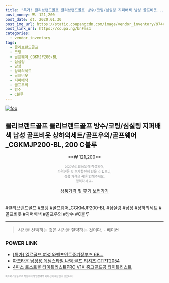 ```yaml
--- 
title: "특가! 클리브랜드골프 클리브랜드골프 방수/코팅/심실링 지퍼배색 남성 골프비옷..." 
post_money: ₩. 121,200 
post_date: dt. 2020.01.30 
post_img_url: https://static.coupangcdn.com/image/vendor_inventory/974c/d42f8abb9e681d3c107c0ad4ab9563b16aad33576b9227af1008672e130b.jpg 
post_link_url: https://coupa.ng/bnFms1 
categories: 
  - vendor_inventory 
tags: 
  - 클리브랜드골프 
  - 코팅 
  - 골프웨어_CGKMJP200-BL 
  - 심실링 
  - 남성 
  - 상하의세트 
  - 골프비옷 
  - 지퍼배색 
  - 골프우의 
  - 방수 
  - C블루 
--- 
```

[![foo](https://static.coupangcdn.com/image/vendor_inventory/974c/d42f8abb9e681d3c107c0ad4ab9563b16aad33576b9227af1008672e130b.jpg)](https://coupa.ng/bnFms1) 

## 클리브랜드골프 클리브랜드골프 방수/코팅/심실링 지퍼배색 남성 골프비옷 상하의세트/골프우의/골프웨어_CGKMJP200-BL, 200 C블루 
<p style="text-align: center;">**₩ 121,200**</p> 
<p style="text-align: center;"><span style="color: #898c8f; font-family: Georgia,Times,serif; font-size: 0.75em;">2020년01월30일에 작성되어, <br>가격변동 및 추가할인이 있을 수 있으니,<br> 상품 가격을 꼭!확인해주세요.<br>행복하세요~</span> 
</p>	 
<div markdown="0" style="text-align: center;"><a href="https://coupa.ng/bnFms1" class="btn btn--success">상품가격 및 후기 보러가기</a></div> 
<br><br> 
  #클리브랜드골프 #코팅 #골프웨어_CGKMJP200-BL #심실링 #남성 #상하의세트 #골프비옷 #지퍼배색 #골프우의 #방수 #C블루 
<hr> 

> 시간을 선택하는 것은 시간을 절약하는 것이다. - 베이컨 


### POWER LINK

* <a href="https://blog.naver.com/an0733/221787896394" target="_blank">[특가] 엘르골프 여성 와펜포인트중기장부츠 6B...</a>
* <a href="https://blog.naver.com/santokki14/221784687219" target="_blank">파크타운 남성용 데님스타일 나염 골프 티셔츠 CTPT2054</a>
* <a href="https://blog.naver.com/fasyy4321/221786056621" target="_blank">4피스 로스트볼 타이틀리스트PRO V1X 중고골프공 타이틀리스트</a>

<span style="color: #898c8f; font-family: Georgia,Times,serif; font-size: 0.55em;">파트너스활동으로 작성자에게 일정액의 커미션이 제공될수 있습니다.</span> 
